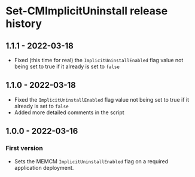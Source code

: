 # Set-CMImplicitUninstall release history


## 1.1.1 - 2022-03-18

* Fixed (this time for real) the `ImplicitUninstallEnabled` flag value not being set to true if it already is set to `false`

## 1.1.0 - 2022-03-18

* Fixed the `ImplicitUninstallEnabled` flag value not being set to true if it already is set to `false`
* Added more detailed comments in the script

## 1.0.0 - 2022-03-16

### First version

* Sets the MEMCM `ImplicitUninstallEnabled` flag on a required application deployment.
